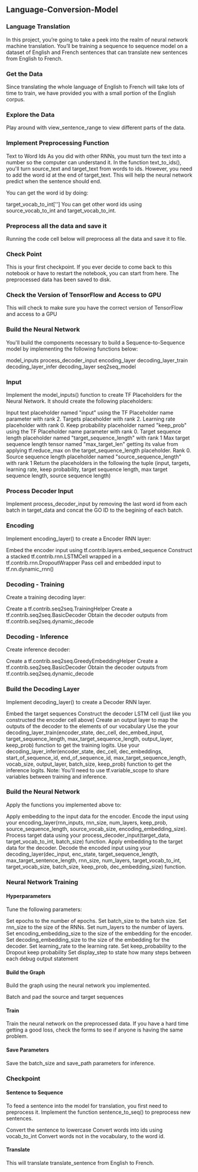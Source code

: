 ## Language-Conversion-Model
### Language Translation
In this project, you’re going to take a peek into the realm of neural network machine translation. You’ll be training a sequence to sequence model on a dataset of English and French sentences that can translate new sentences from English to French.

### Get the Data
Since translating the whole language of English to French will take lots of time to train, we have provided you with a small portion of the English corpus.

### Explore the Data
Play around with view_sentence_range to view different parts of the data.

### Implement Preprocessing Function
Text to Word Ids
As you did with other RNNs, you must turn the text into a number so the computer can understand it. In the function text_to_ids(), you'll turn source_text and target_text from words to ids. However, you need to add the word id at the end of target_text. This will help the neural network predict when the sentence should end.

You can get the word id by doing:

target_vocab_to_int['<EOS>']
You can get other word ids using source_vocab_to_int and target_vocab_to_int.

### Preprocess all the data and save it
Running the code cell below will preprocess all the data and save it to file.

### Check Point
This is your first checkpoint. If you ever decide to come back to this notebook or have to restart the notebook, you can start from here. The preprocessed data has been saved to disk.

### Check the Version of TensorFlow and Access to GPU
This will check to make sure you have the correct version of TensorFlow and access to a GPU

### Build the Neural Network
You'll build the components necessary to build a Sequence-to-Sequence model by implementing the following functions below:

model_inputs
process_decoder_input
encoding_layer
decoding_layer_train
decoding_layer_infer
decoding_layer
seq2seq_model

### Input
Implement the model_inputs() function to create TF Placeholders for the Neural Network. It should create the following placeholders:

Input text placeholder named "input" using the TF Placeholder name parameter with rank 2.
Targets placeholder with rank 2.
Learning rate placeholder with rank 0.
Keep probability placeholder named "keep_prob" using the TF Placeholder name parameter with rank 0.
Target sequence length placeholder named "target_sequence_length" with rank 1
Max target sequence length tensor named "max_target_len" getting its value from applying tf.reduce_max on the target_sequence_length placeholder. Rank 0.
Source sequence length placeholder named "source_sequence_length" with rank 1
Return the placeholders in the following the tuple (input, targets, learning rate, keep probability, target sequence length, max target sequence length, source sequence length)

### Process Decoder Input
Implement process_decoder_input by removing the last word id from each batch in target_data and concat the GO ID to the begining of each batch.

### Encoding
Implement encoding_layer() to create a Encoder RNN layer:

Embed the encoder input using tf.contrib.layers.embed_sequence
Construct a stacked tf.contrib.rnn.LSTMCell wrapped in a tf.contrib.rnn.DropoutWrapper
Pass cell and embedded input to tf.nn.dynamic_rnn()

### Decoding - Training
Create a training decoding layer:

Create a tf.contrib.seq2seq.TrainingHelper
Create a tf.contrib.seq2seq.BasicDecoder
Obtain the decoder outputs from tf.contrib.seq2seq.dynamic_decode

### Decoding - Inference
Create inference decoder:

Create a tf.contrib.seq2seq.GreedyEmbeddingHelper
Create a tf.contrib.seq2seq.BasicDecoder
Obtain the decoder outputs from tf.contrib.seq2seq.dynamic_decode

### Build the Decoding Layer
Implement decoding_layer() to create a Decoder RNN layer.

Embed the target sequences
Construct the decoder LSTM cell (just like you constructed the encoder cell above)
Create an output layer to map the outputs of the decoder to the elements of our vocabulary
Use the your decoding_layer_train(encoder_state, dec_cell, dec_embed_input, target_sequence_length, max_target_sequence_length, output_layer, keep_prob) function to get the training logits.
Use your decoding_layer_infer(encoder_state, dec_cell, dec_embeddings, start_of_sequence_id, end_of_sequence_id, max_target_sequence_length, vocab_size, output_layer, batch_size, keep_prob) function to get the inference logits.
Note: You'll need to use tf.variable_scope to share variables between training and inference.

### Build the Neural Network
Apply the functions you implemented above to:

Apply embedding to the input data for the encoder.
Encode the input using your encoding_layer(rnn_inputs, rnn_size, num_layers, keep_prob, source_sequence_length, source_vocab_size, encoding_embedding_size).
Process target data using your process_decoder_input(target_data, target_vocab_to_int, batch_size) function.
Apply embedding to the target data for the decoder.
Decode the encoded input using your decoding_layer(dec_input, enc_state, target_sequence_length, max_target_sentence_length, rnn_size, num_layers, target_vocab_to_int, target_vocab_size, batch_size, keep_prob, dec_embedding_size) function.

### Neural Network Training

#### Hyperparameters
Tune the following parameters:

Set epochs to the number of epochs.
Set batch_size to the batch size.
Set rnn_size to the size of the RNNs.
Set num_layers to the number of layers.
Set encoding_embedding_size to the size of the embedding for the encoder.
Set decoding_embedding_size to the size of the embedding for the decoder.
Set learning_rate to the learning rate.
Set keep_probability to the Dropout keep probability
Set display_step to state how many steps between each debug output statement
#### Build the Graph
Build the graph using the neural network you implemented.

Batch and pad the source and target sequences

#### Train
Train the neural network on the preprocessed data. If you have a hard time getting a good loss, check the forms to see if anyone is having the same problem.

#### Save Parameters
Save the batch_size and save_path parameters for inference.

### Checkpoint
#### Sentence to Sequence
To feed a sentence into the model for translation, you first need to preprocess it. Implement the function sentence_to_seq() to preprocess new sentences.

Convert the sentence to lowercase
Convert words into ids using vocab_to_int
Convert words not in the vocabulary, to the word id.
#### Translate
This will translate translate_sentence from English to French.
